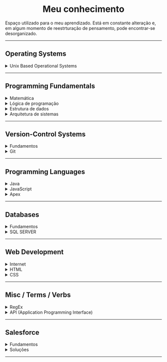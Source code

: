<h1 align="center">Meu conhecimento</h1> 

Espaço utilizado para o meu aprendizado. Está em constante alteração e, em algum momento de reestrturação de pensamento, pode encontrar-se desorganizado.

<hr> <!-- ------------------------------------------------ -->

## Operating Systems

<details>
    <summary>
        Unix Based Operational Systems
    </summary>

-   [Unix](docs/OS/unixBasedOS/unix.md#back-unix) 
-   [Linux/Unix cheat sheet](docs/OS/unixBasedOS/terminalCheatSheet.md)
-   [Controle de acesso à arquivos e diretórios](docs/OS/unixBasedOS/fileAccess.md)
-   [Processos](docs/OS/unixBasedOS/process.md)
-   [Otimizando o terminal](docs/OS/unixBasedOS/coolTerminal.md)

</details>

<hr> <!-- ------------------------------------------------ -->

## Programming Fundamentals

<details>
    <summary>
        Matemática
    </summary>
    
-   [Introdução](docs/PF/M/intro.md)

</details>

<details>
    <summary>
        Lógica de programação
    </summary>
    
-   [Introdução](docs/PF/LDP/intro.md)

</details>


<details>
    <summary>
        Estrutura de dados
    </summary>
    
-   [Introdução](docs/PF/EDD/intro.md)

</details>

<details>
    <summary>
        Arquitetura de sistemas
    </summary>
    
-   [Introdução](docs/PF/ADS/intro.md)

</details>

<hr> <!-- ------------------------------------------------ -->

## Version-Control Systems

<details>
    <summary>
        Fundamentos
    </summary>

-   [Controle de versão](docs/VCS/Intro/controleDeVersao.md)
-   [Repository hosting service](docs/VCS/Intro/rhs.md)

</details>

<details>
    <summary>
        Git
    </summary>

-   [Introdução](docs/VCS/git/intro.md)
-   [Comandos Git](docs/VCS/git/comandosGit.md)
-   [Configuração](docs/VCS/git/config.md)
-   [.gitignore](docs/VCS/git/gitignore.md)

</details>

<hr> <!-- ------------------------------------------------ -->

## Programming Languages

<details>
    <summary>
        Java
    </summary>

-   [Introdução](docs/PL/Java/intro.md)

</details>

<details>
    <summary>
        JavaScript
    </summary>
    
-   [Introdução](docs/PL/JavaScript/intro.md)

</details>

<details>
    <summary>
        Apex
    </summary>

-   [Introdução](docs/PL/Apex/intro.md)

</details>

<hr> <!-- ------------------------------------------------ -->

## Databases

<details>
    <summary>
        Fundamentos
    </summary>
    
-   [Introdução](docs/DB/Fundamentos/intro.md)

</details>

<details>
    <summary>
        SQL SERVER
    </summary>
    
-   [Introdução](docs/DB/SQLSERVER/intro.md)
-   [SQL Server Cheat Sheet](docs/DB/SQLSERVER/SQLServerCheatSheet.md)

</details>

<hr> <!-- ------------------------------------------------ -->

## Web Development

<details>
    <summary>
        Internet
    </summary>

-   [Como funciona a internet](docs/WD/internet/comoFuncionaInternet.md)
-   [Funcionamento de uma aplicação web](docs/WD/internet/comoFuncionaAppWeb.md)
-   [Protocolo HTTP](docs/WD/internet/comoFuncionaAppWeb.md)
-   [Introduçãos às tecnologias web](docs/WD/internet/webTech.md)

</details>

<details>
    <summary>
        HTML
    </summary>

-   [Hyper Text Markup Language](docs/WD/HTML/html.md)
-   [Produtividade](docs/WD/HTML/produtividadeHtml.md)

</details>

<details>
    <summary>
        CSS
    </summary>

-   [Introdução](docs/WD/CSS/intro.md)

</details>

<hr> <!-- ------------------------------------------------ -->

## Misc / Terms / Verbs

<details>
    <summary>
        RegEx
    </summary>

-   [Regular Expressions](docs/MTV/regex/RegularExpressions.md)

</details>

<details>
    <summary>
        API (Application Programming Interface)
    </summary>

-   [Introdução](docs/MTV/API/intro.md)
-   [REST](docs/MTV/API/REST.md)  

</details>

<hr> <!-- ------------------------------------------------ -->

## Salesforce

<details>
    <summary>
        Fundamentos
    </summary>

-   [Introdução](docs/SF/intro.md)

</details>

<details>
    <summary>
        Soluções
    </summary>

-   [Validações](docs/SF/valida.md)

</details>

<hr> <!-- ------------------------------------------------ -->